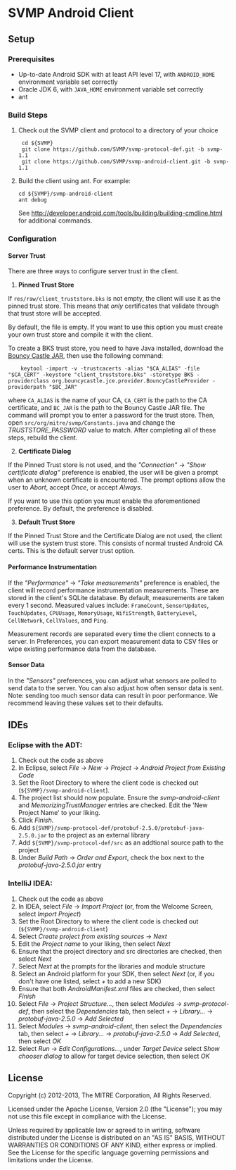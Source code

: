 # SVMP Android Client

## Setup

### Prerequisites

*  Up-to-date Android SDK with at least API level 17, with `ANDROID_HOME` environment variable set correctly
*  Oracle JDK 6, with `JAVA_HOME` environment variable set correctly
*  ant

### Build Steps

1. Check out the SVMP client and protocol to a directory of your choice

        cd ${SVMP}
        git clone https://github.com/SVMP/svmp-protocol-def.git -b svmp-1.1
        git clone https://github.com/SVMP/svmp-android-client.git -b svmp-1.1
2.  Build the client using ant. For example:

        cd ${SVMP}/svmp-android-client
        ant debug

    See <http://developer.android.com/tools/building/building-cmdline.html> for additional commands.

### Configuration

#### Server Trust
There are three ways to configure server trust in the client.

1. **Pinned Trust Store**

 If `res/raw/client_truststore.bks` is not empty, the client will use it as the pinned trust store. This means that *only* certificates that validate through that trust store will be accepted.

 By default, the file is empty. If you want to use this option you must create your own trust store and compile it with the client. 

 To create a BKS trust store, you need to have Java installed, download the [Bouncy Castle JAR](http://www.bouncycastle.org/download/bcprov-jdk15on-150.jar), then use the following command:

        keytool -import -v -trustcacerts -alias "$CA_ALIAS" -file "$CA_CERT" -keystore "client_truststore.bks" -storetype BKS -providerclass org.bouncycastle.jce.provider.BouncyCastleProvider -providerpath "$BC_JAR"

 where `CA_ALIAS` is the name of your CA, `CA_CERT` is the path to the CA certificate, and `BC_JAR` is the path to the Bouncy Castle JAR file. The command will prompt you to enter a password for the trust store. Then, open `src/org/mitre/svmp/Constants.java` and change the *TRUSTSTORE_PASSWORD* value to match. After completing all of these steps, rebuild the client.

2. **Certificate Dialog**

 If the Pinned Trust store is not used, and the *"Connection"* -> *"Show certificate dialog"* preference is enabled, the user will be given a prompt when an unknown certificate is encountered. The prompt options allow the user to *Abort*, accept *Once*, or accept *Always*.

 If you want to use this option you must enable the aforementioned preference. By default, the preference is disabled.

3. **Default Trust Store**

 If the Pinned Trust Store and the Certificate Dialog are not used, the client will use the system trust store. This consists of normal trusted Android CA certs. This is the default server trust option.

#### Performance Instrumentation

If the *"Performance"* -> *"Take measurements"* preference is enabled, the client will record performance instrumentation measurements. These are stored in the client's SQLite database. By default, measurements are taken every 1 second. Measured values include: `FrameCount`, `SensorUpdates`, `TouchUpdates`, `CPUUsage`, `MemoryUsage`, `WifiStrength`, `BatteryLevel`, `CellNetwork`, `CellValues`, and `Ping`.

Measurement records are separated every time the client connects to a server. In Preferences, you can export measurement data to CSV files or wipe existing performance data from the database.

#### Sensor Data

In the *"Sensors"* preferences, you can adjust what sensors are polled to send data to the server. You can also adjust how often sensor data is sent. Note: sending too much sensor data can result in poor performance. We recommend leaving these values set to their defaults.

## IDEs

### Eclipse with the ADT:

1. Check out the code as above
2. In Eclipse, select *File* -> *New* -> *Project* -> *Android Project from Existing Code*
3. Set the Root Directory to where the client code is checked out (`${SVMP}/svmp-android-client`).
4. The project list should now populate. Ensure the *svmp-android-client* and *MemorizingTrustManager* entries are checked. Edit the 'New Project Name' to your liking.
5. Click *Finish*.
6. Add `${SVMP}/svmp-protocol-def/protobuf-2.5.0/protobuf-java-2.5.0.jar` to the project as an external library
7. Add `${SVMP}/svmp-protocol-def/src` as an addtional source path to the project
8. Under *Build Path* -> *Order and Export*, check the box next to the *protobuf-java-2.5.0.jar* entry

### IntelliJ IDEA:

1. Check out the code as above
2. In IDEA, select *File* -> *Import Project* (or, from the Welcome Screen, select *Import Project*)
3. Set the Root Directory to where the client code is checked out (`${SVMP}/svmp-android-client`)
4. Select *Create project from existing sources* -> *Next*
5. Edit the *Project name* to your liking, then select *Next*
6. Ensure that the project directory and src directories are checked, then select *Next*
7. Select *Next* at the prompts for the libraries and module structure
8. Select an Android platform for your SDK, then select *Next* (or, if you don't have one listed, select *+* to add a new SDK)
9. Ensure that both *AndroidManifest.xml* files are checked, then select *Finish*
10. Select *File* -> *Project Structure...*, then select *Modules* -> *svmp-protocol-def*, then select the *Dependencies* tab, then select *+* -> *Library...* -> *protobuf-java-2.5.0* -> *Add Selected*
11. Select *Modules* -> *svmp-android-client*, then select the *Dependencies* tab, then select *+* -> *Library...* -> *protobuf-java-2.5.0* -> *Add Selected*, then select *OK*
12. Select *Run* -> *Edit Configurations...*, under *Target Device* select *Show chooser dialog* to allow for target device selection, then select *OK*

## License

Copyright (c) 2012-2013, The MITRE Corporation, All Rights Reserved.

Licensed under the Apache License, Version 2.0 (the "License");
you may not use this file except in compliance with the License.

Unless required by applicable law or agreed to in writing, software
distributed under the License is distributed on an "AS IS" BASIS,
WITHOUT WARRANTIES OR CONDITIONS OF ANY KIND, either express or implied.
See the License for the specific language governing permissions and
limitations under the License.
